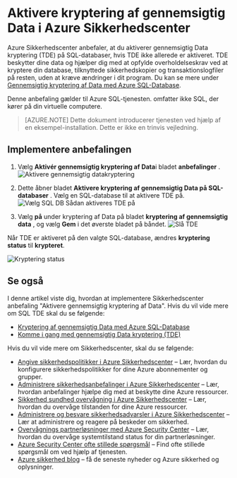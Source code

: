 <properties
   pageTitle="Aktivere kryptering af gennemsigtig Data i Azure Sikkerhedscenter | Microsoft Azure"
   description="Dette dokument viser, hvordan du implementere Azure Sikkerhedscenter anbefaling **Aktivere gennemsigtig kryptering af Data**."
   services="security-center"
   documentationCenter="na"
   authors="TerryLanfear"
   manager="MBaldwin"
   editor=""/>

<tags
   ms.service="security-center"
   ms.devlang="na"
   ms.topic="article"
   ms.tgt_pltfrm="na"
   ms.workload="na"
   ms.date="07/29/2016"
   ms.author="terrylan"/>

# <a name="enable-transparent-data-encryption-in-azure-security-center"></a>Aktivere kryptering af gennemsigtig Data i Azure Sikkerhedscenter

Azure Sikkerhedscenter anbefaler, at du aktiverer gennemsigtig Data kryptering (TDE) på SQL-databaser, hvis TDE ikke allerede er aktiveret. TDE beskytter dine data og hjælper dig med at opfylde overholdelseskrav ved at kryptere din database, tilknyttede sikkerhedskopier og transaktionslogfiler på resten, uden at kræve ændringer i dit program. Du kan se mere under [Gennemsigtig kryptering af Data med Azure SQL-Database](https://msdn.microsoft.com/library/dn948096).

Denne anbefaling gælder til Azure SQL-tjenesten. omfatter ikke SQL, der kører på din virtuelle computere.

> [AZURE.NOTE] Dette dokument introducerer tjenesten ved hjælp af en eksempel-installation.  Dette er ikke en trinvis vejledning.

## <a name="implement-the-recommendation"></a>Implementere anbefalingen

1. Vælg **Aktivér gennemsigtig kryptering af Data**i bladet **anbefalinger** .
![Aktivere gennemsigtig datakryptering][1]

2. Dette åbner bladet **Aktivere kryptering af gennemsigtig Data på SQL-databaser** . Vælg en SQL-database til at aktivere TDE på.
![Vælg SQL DB Sådan aktiveres TDE på][2]
3. Vælg **på** under kryptering af Data på bladet **kryptering af gennemsigtig data** , og vælg **Gem** i det øverste bladet på båndet.
![Slå TDE][3]

  Når TDE er aktiveret på den valgte SQL-database, ændres **kryptering status** til **krypteret**.    

  ![Kryptering status][4]

## <a name="see-also"></a>Se også

I denne artikel viste dig, hvordan at implementere Sikkerhedscenter anbefaling "Aktivere gennemsigtig kryptering af Data". Hvis du vil vide mere om SQL TDE skal du se følgende:

- [Kryptering af gennemsigtig Data med Azure SQL-Database](https://msdn.microsoft.com/library/dn948096)
- [Komme i gang med gennemsigtig Data kryptering (TDE)](../sql-data-warehouse/sql-data-warehouse-encryption-tde.md)

Hvis du vil vide mere om Sikkerhedscenter, skal du se følgende:

- [Angive sikkerhedspolitikker i Azure Sikkerhedscenter](security-center-policies.md) – Lær, hvordan du konfigurere sikkerhedspolitikker for dine Azure abonnementer og grupper.
- [Administrere sikkerhedsanbefalinger i Azure Sikkerhedscenter](security-center-recommendations.md) – Lær, hvordan anbefalinger hjælpe dig med at beskytte dine Azure ressourcer.
- [Sikkerhed sundhed overvågning i Azure Sikkerhedscenter](security-center-monitoring.md) – Lær, hvordan du overvåge tilstanden for dine Azure ressourcer.
- [Administrere og besvare sikkerhedsadvarsler i Azure Sikkerhedscenter](security-center-managing-and-responding-alerts.md) – Lær at administrere og reagere på beskeder om sikkerhed.
- [Overvågnings partnerløsninger med Azure Security Center](security-center-partner-solutions.md) – Lær, hvordan du overvåge systemtilstand status for din partnerløsninger.
- [Azure Security Center ofte stillede spørgsmål](security-center-faq.md) – Find ofte stillede spørgsmål om ved hjælp af tjenesten.
- [Azure sikkerhed blog](http://blogs.msdn.com/b/azuresecurity/) – få de seneste nyheder og Azure sikkerhed og oplysninger.

<!--Image references-->
[1]: ./media/security-center-enable-tde-on-sql-databases/enable-tde.png
[2]:./media/security-center-enable-tde-on-sql-databases/transparent-data-encryption-blade.png
[3]: ./media/security-center-enable-tde-on-sql-databases/turn-on-tde.png
[4]: ./media/security-center-enable-tde-on-sql-databases/encrypted.png
